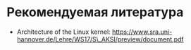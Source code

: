 # Рекомендуемая литература

* Architecture of the Linux kernel: [https://www.sra.uni-hannover.de/Lehre/WS17/S\_AKSI/preview/document.pdf ](https://www.sra.uni-hannover.de/Lehre/WS17/S_AKSI/preview/document.pdf%20)

